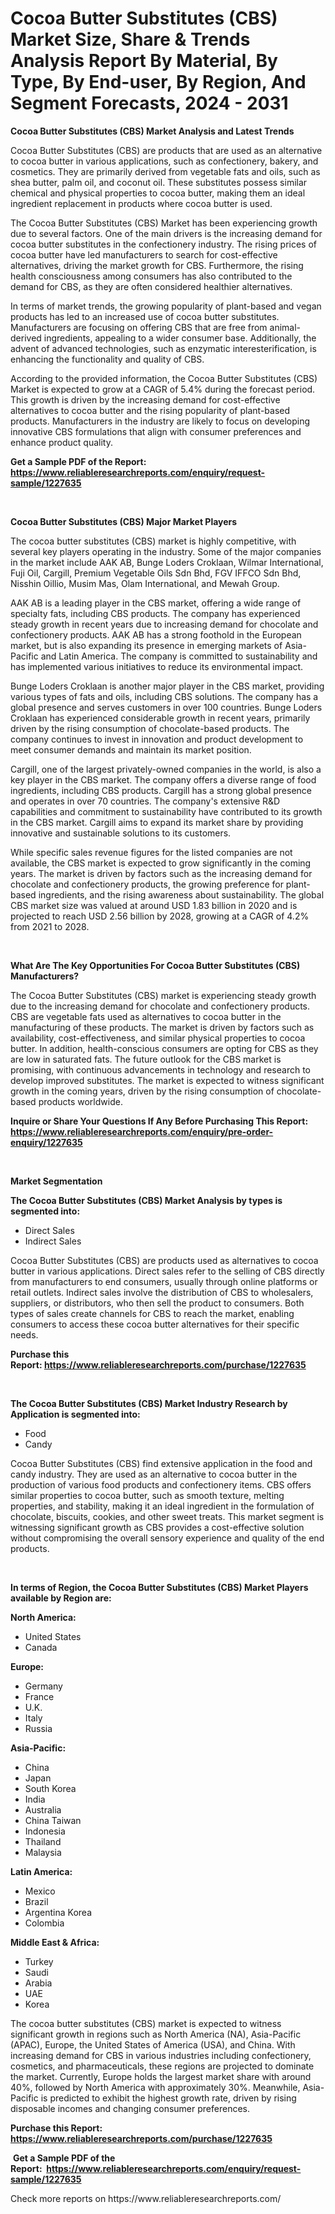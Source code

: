 <p><h1>Cocoa Butter Substitutes (CBS) Market Size, Share & Trends Analysis Report By Material, By Type, By End-user, By Region, And Segment Forecasts, 2024 - 2031</h1></p><p><strong>Cocoa Butter Substitutes (CBS) Market Analysis and Latest Trends</strong></p>
<p><p>Cocoa Butter Substitutes (CBS) are products that are used as an alternative to cocoa butter in various applications, such as confectionery, bakery, and cosmetics. They are primarily derived from vegetable fats and oils, such as shea butter, palm oil, and coconut oil. These substitutes possess similar chemical and physical properties to cocoa butter, making them an ideal ingredient replacement in products where cocoa butter is used.</p><p>The Cocoa Butter Substitutes (CBS) Market has been experiencing growth due to several factors. One of the main drivers is the increasing demand for cocoa butter substitutes in the confectionery industry. The rising prices of cocoa butter have led manufacturers to search for cost-effective alternatives, driving the market growth for CBS. Furthermore, the rising health consciousness among consumers has also contributed to the demand for CBS, as they are often considered healthier alternatives.</p><p>In terms of market trends, the growing popularity of plant-based and vegan products has led to an increased use of cocoa butter substitutes. Manufacturers are focusing on offering CBS that are free from animal-derived ingredients, appealing to a wider consumer base. Additionally, the advent of advanced technologies, such as enzymatic interesterification, is enhancing the functionality and quality of CBS.</p><p>According to the provided information, the Cocoa Butter Substitutes (CBS) Market is expected to grow at a CAGR of 5.4% during the forecast period. This growth is driven by the increasing demand for cost-effective alternatives to cocoa butter and the rising popularity of plant-based products. Manufacturers in the industry are likely to focus on developing innovative CBS formulations that align with consumer preferences and enhance product quality.</p></p>
<p><strong>Get a Sample PDF of the Report:&nbsp; <a href="https://www.reliableresearchreports.com/enquiry/request-sample/1227635">https://www.reliableresearchreports.com/enquiry/request-sample/1227635</a></strong></p>
<p>&nbsp;</p>
<p><strong>Cocoa Butter Substitutes (CBS) Major Market Players</strong></p>
<p><p>The cocoa butter substitutes (CBS) market is highly competitive, with several key players operating in the industry. Some of the major companies in the market include AAK AB, Bunge Loders Croklaan, Wilmar International, Fuji Oil, Cargill, Premium Vegetable Oils Sdn Bhd, FGV IFFCO Sdn Bhd, Nisshin Oillio, Musim Mas, Olam International, and Mewah Group.</p><p>AAK AB is a leading player in the CBS market, offering a wide range of specialty fats, including CBS products. The company has experienced steady growth in recent years due to increasing demand for chocolate and confectionery products. AAK AB has a strong foothold in the European market, but is also expanding its presence in emerging markets of Asia-Pacific and Latin America. The company is committed to sustainability and has implemented various initiatives to reduce its environmental impact.</p><p>Bunge Loders Croklaan is another major player in the CBS market, providing various types of fats and oils, including CBS solutions. The company has a global presence and serves customers in over 100 countries. Bunge Loders Croklaan has experienced considerable growth in recent years, primarily driven by the rising consumption of chocolate-based products. The company continues to invest in innovation and product development to meet consumer demands and maintain its market position.</p><p>Cargill, one of the largest privately-owned companies in the world, is also a key player in the CBS market. The company offers a diverse range of food ingredients, including CBS products. Cargill has a strong global presence and operates in over 70 countries. The company's extensive R&D capabilities and commitment to sustainability have contributed to its growth in the CBS market. Cargill aims to expand its market share by providing innovative and sustainable solutions to its customers.</p><p>While specific sales revenue figures for the listed companies are not available, the CBS market is expected to grow significantly in the coming years. The market is driven by factors such as the increasing demand for chocolate and confectionery products, the growing preference for plant-based ingredients, and the rising awareness about sustainability. The global CBS market size was valued at around USD 1.83 billion in 2020 and is projected to reach USD 2.56 billion by 2028, growing at a CAGR of 4.2% from 2021 to 2028.</p></p>
<p>&nbsp;</p>
<p><strong>What Are The Key Opportunities For Cocoa Butter Substitutes (CBS) Manufacturers?</strong></p>
<p><p>The Cocoa Butter Substitutes (CBS) market is experiencing steady growth due to the increasing demand for chocolate and confectionery products. CBS are vegetable fats used as alternatives to cocoa butter in the manufacturing of these products. The market is driven by factors such as availability, cost-effectiveness, and similar physical properties to cocoa butter. In addition, health-conscious consumers are opting for CBS as they are low in saturated fats. The future outlook for the CBS market is promising, with continuous advancements in technology and research to develop improved substitutes. The market is expected to witness significant growth in the coming years, driven by the rising consumption of chocolate-based products worldwide.</p></p>
<p><strong>Inquire or Share Your Questions If Any Before Purchasing This Report: <a href="https://www.reliableresearchreports.com/enquiry/pre-order-enquiry/1227635">https://www.reliableresearchreports.com/enquiry/pre-order-enquiry/1227635</a></strong></p>
<p>&nbsp;</p>
<p><strong>Market Segmentation</strong></p>
<p><strong>The Cocoa Butter Substitutes (CBS) Market Analysis by types is segmented into:</strong></p>
<p><ul><li>Direct Sales</li><li>Indirect Sales</li></ul></p>
<p><p>Cocoa Butter Substitutes (CBS) are products used as alternatives to cocoa butter in various applications. Direct sales refer to the selling of CBS directly from manufacturers to end consumers, usually through online platforms or retail outlets. Indirect sales involve the distribution of CBS to wholesalers, suppliers, or distributors, who then sell the product to consumers. Both types of sales create channels for CBS to reach the market, enabling consumers to access these cocoa butter alternatives for their specific needs.</p></p>
<p><strong>Purchase this Report:&nbsp;<a href="https://www.reliableresearchreports.com/purchase/1227635">https://www.reliableresearchreports.com/purchase/1227635</a></strong></p>
<p>&nbsp;</p>
<p><strong>The Cocoa Butter Substitutes (CBS) Market Industry Research by Application is segmented into:</strong></p>
<p><ul><li>Food</li><li>Candy</li></ul></p>
<p><p>Cocoa Butter Substitutes (CBS) find extensive application in the food and candy industry. They are used as an alternative to cocoa butter in the production of various food products and confectionery items. CBS offers similar properties to cocoa butter, such as smooth texture, melting properties, and stability, making it an ideal ingredient in the formulation of chocolate, biscuits, cookies, and other sweet treats. This market segment is witnessing significant growth as CBS provides a cost-effective solution without compromising the overall sensory experience and quality of the end products.</p></p>
<p>&nbsp;</p>
<p><strong>In terms of Region, the Cocoa Butter Substitutes (CBS) Market Players available by Region are:</strong></p>
<p>
    <p> <strong> North America: </strong>
        <ul>
            <li>United States</li>
            <li>Canada</li>
        </ul>
        </p> 
    <p> <strong> Europe: </strong>
        <ul>
            <li>Germany</li>
            <li>France</li>
            <li>U.K.</li>
            <li>Italy</li>
            <li>Russia</li>
        </ul>
        </p> 
    <p> <strong> Asia-Pacific: </strong>
        <ul>
            <li>China</li>
            <li>Japan</li>
            <li>South Korea</li>
            <li>India</li>
            <li>Australia</li>
            <li>China Taiwan</li>
            <li>Indonesia</li>
            <li>Thailand</li>
            <li>Malaysia</li>
        </ul>
        </p> 
    <p> <strong> Latin America: </strong>
        <ul>
            <li>Mexico</li>
            <li>Brazil</li>
            <li>Argentina Korea</li>
            <li>Colombia</li>
        </ul>
        </p> 
    <p> <strong> Middle East & Africa: </strong>
        <ul>
            <li>Turkey</li>
            <li>Saudi</li>
            <li>Arabia</li>
            <li>UAE</li>
            <li>Korea</li>
        </ul>
    </p>
    </p>
<p><p>The cocoa butter substitutes (CBS) market is expected to witness significant growth in regions such as North America (NA), Asia-Pacific (APAC), Europe, the United States of America (USA), and China. With increasing demand for CBS in various industries including confectionery, cosmetics, and pharmaceuticals, these regions are projected to dominate the market. Currently, Europe holds the largest market share with around 40%, followed by North America with approximately 30%. Meanwhile, Asia-Pacific is predicted to exhibit the highest growth rate, driven by rising disposable incomes and changing consumer preferences.</p></p>
<p><strong>Purchase this Report: <a href="https://www.reliableresearchreports.com/purchase/1227635">https://www.reliableresearchreports.com/purchase/1227635</a></strong></p>
<p>&nbsp;<strong>Get a Sample PDF of the Report:&nbsp;&nbsp;<a href="https://www.reliableresearchreports.com/enquiry/request-sample/1227635">https://www.reliableresearchreports.com/enquiry/request-sample/1227635</a></strong></p>
<p><strong></strong></p>
<p>Check more reports on https://www.reliableresearchreports.com/</p>